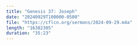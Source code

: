 ```yaml
---
title: "Genesis 37: Joseph"
date: "20240929T100000-0500"
file: "https://cflcn.org/sermons/2024-09-29.m4a"
length: "16382305"
duration: "35:23"
---
```

